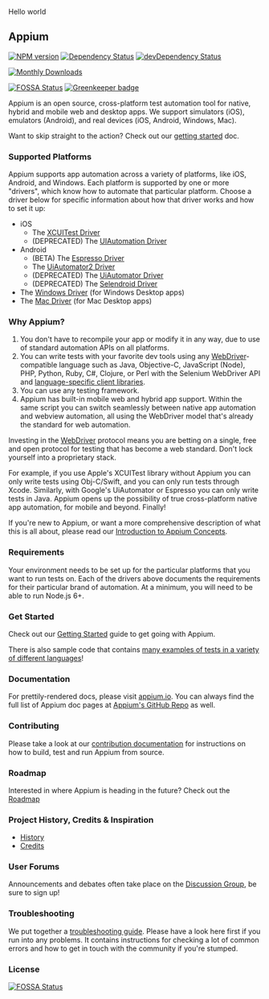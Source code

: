 Hello world

## Appium

[![NPM version](https://badge.fury.io/js/appium.svg)](https://npmjs.org/package/appium)
[![Dependency Status](https://david-dm.org/appium/appium.svg)](https://david-dm.org/appium/appium)
[![devDependency Status](https://david-dm.org/appium/appium/dev-status.svg)](https://david-dm.org/appium/appium#info=devDependencies)

[![Monthly Downloads](https://img.shields.io/npm/dm/appium.svg)](https://npmjs.org/package/appium)

[![FOSSA Status](https://app.fossa.io/api/projects/git%2Bhttps%3A%2F%2Fgithub.com%2Fappium%2Fappium.svg?type=shield)](https://app.fossa.io/projects/git%2Bhttps%3A%2F%2Fgithub.com%2Fappium%2Fappium?ref=badge_shield)
[![Greenkeeper badge](https://badges.greenkeeper.io/appium/appium.svg)](https://greenkeeper.io/)

Appium is an open source, cross-platform test automation tool for native,
hybrid and mobile web and desktop apps. We support simulators (iOS), emulators
(Android), and real devices (iOS, Android, Windows, Mac).

Want to skip straight to the action? Check out our [getting
started](/docs/en/about-appium/getting-started.md) doc.

### Supported Platforms

Appium supports app automation across a variety of platforms, like iOS,
Android, and Windows. Each platform is supported by one or more "drivers",
which know how to automate that particular platform. Choose a driver below for
specific information about how that driver works and how to set it up:

* iOS
    * The [XCUITest Driver](/docs/en/drivers/ios-xcuitest.md)
    * (DEPRECATED) The [UIAutomation Driver](/docs/en/drivers/ios-uiautomation.md)
* Android
    * (BETA) The [Espresso Driver](/docs/en/drivers/android-espresso.md)
    * The [UiAutomator2 Driver](/docs/en/drivers/android-uiautomator2.md)
    * (DEPRECATED) The [UiAutomator Driver](/docs/en/drivers/android-uiautomator.md)
    * (DEPRECATED) The [Selendroid Driver](/docs/en/drivers/android-selendroid.md)
* The [Windows Driver](/docs/en/drivers/windows.md) (for Windows Desktop apps)
* The [Mac Driver](/docs/en/drivers/mac.md) (for Mac Desktop apps)

### Why Appium?

1. You don't have to recompile your app or modify it in any way, due
   to use of standard automation APIs on all platforms.
2. You can write tests with your favorite dev tools using any
   [WebDriver](https://w3c.github.io/webdriver/webdriver-spec.html)-compatible
   language such as Java, Objective-C, JavaScript (Node), PHP, Python, Ruby,
   C#, Clojure, or Perl with the Selenium WebDriver API and [language-specific
   client libraries](/docs/en/about-appium/appium-clients.md).
3. You can use any testing framework.
4. Appium has built-in mobile web and hybrid app support. Within the same
   script you can switch seamlessly between native app automation and webview
   automation, all using the WebDriver model that's already the standard for
   web automation.

Investing in the
[WebDriver](https://w3c.github.io/webdriver/webdriver-spec.html) protocol means
you are betting on a single, free and open protocol for testing that has become
a web standard. Don't lock yourself into a proprietary stack.

For example, if you use Apple's XCUITest library without Appium you can only
write tests using Obj-C/Swift, and you can only run tests through Xcode.
Similarly, with Google's UiAutomator or Espresso you can only write tests in
Java. Appium opens up the possibility of true cross-platform native app
automation, for mobile and beyond. Finally!

If you're new to Appium, or want a more comprehensive description of what this is all
about, please read our [Introduction to Appium
Concepts](/docs/en/about-appium/intro.md).

### Requirements

Your environment needs to be set up for the particular platforms that you want
to run tests on. Each of the drivers above documents the requirements for their
particular brand of automation. At a minimum, you will need to be able to run
Node.js 6+.

### Get Started

Check out our [Getting Started](/docs/en/about-appium/getting-started.md) guide
to get going with Appium.

There is also sample code that contains [many examples of tests in a variety
of different languages](https://github.com/appium/sample-code/tree/master/sample-code)!

### Documentation

For prettily-rendered docs, please visit [appium.io](http://appium.io). You can
always find the full list of Appium doc pages at [Appium's GitHub
Repo](https://github.com/appium/appium/tree/master/docs/en/) as well.

### Contributing

Please take a look at our [contribution documentation](CONTRIBUTING.md)
for instructions on how to build, test and run Appium from source.

### Roadmap

Interested in where Appium is heading in the future? Check out the [Roadmap](ROADMAP.md)

### Project History, Credits & Inspiration

* [History](http://appium.io/history)
* [Credits](/docs/en/contributing-to-appium/credits.md)

### User Forums

Announcements and debates often take place on the [Discussion
Group](https://discuss.appium.io), be sure to sign up!

### Troubleshooting

We put together a [troubleshooting
guide](/docs/en/writing-running-appium/other/troubleshooting.md).  Please have a look
here first if you run into any problems. It contains instructions for checking
a lot of common errors and how to get in touch with the community if you're
stumped.

### License

[![FOSSA Status](https://app.fossa.io/api/projects/git%2Bhttps%3A%2F%2Fgithub.com%2Fappium%2Fappium.svg?type=large)](https://app.fossa.io/projects/git%2Bhttps%3A%2F%2Fgithub.com%2Fappium%2Fappium?ref=badge_large)
